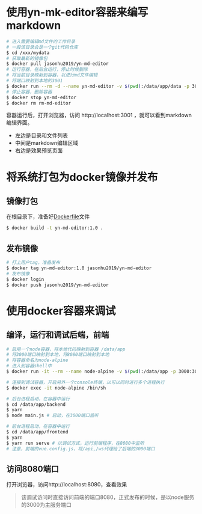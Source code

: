 # 使用yn-mk-editor容器来编写markdown

```sh
# 进入需要编辑md文件的工作目录
# 一般该目录会是一个git代码仓库
$ cd /xxx/mydata 
# 获取最新的镜像包
$ docker pull jasonhu2019/yn-md-editor
# 运行容器，在后台运行，停止时候删除
# 将当前目录映射到容器，以进行md文件编辑
# 将端口映射到本地的3001
$ docker run --rm -d --name yn-md-editor -v $(pwd):/data/app/data -p 3001:3000 jasonhu2019/yn-md-editor
# 停止容器，删除容器
$ docker stop yn-md-editor
$ docker rm rm-md-editor
```

容器运行后，打开浏览器，访问 http://localhost:3001 ，就可以看到markdown编辑界面。

- 左边是目录和文件列表
- 中间是markdown编辑区域
- 右边是效果预览页面

# 将系统打包为docker镜像并发布

## 镜像打包
在根目录下，准备好[Dockerfile](Dockerfile)文件

```sh
$ docker build -t yn-md-editor:1.0 .
```

## 发布镜像
```sh
# 打上用户tag，准备发布
$ docker tag yn-md-editor:1.0 jasonhu2019/yn-md-editor 
# 发布镜像
$ docker login
$ docker push jasonhu2019/yn-md-editor
```

# 使用docker容器来调试

## 编译，运行和调试后端，前端
```sh
# 启用一个node容器，将本地代码映射到容器 /data/app
# 将3000端口映射到本地，将8080端口映射到本地
# 将容器命名为node-alpine
# 进入到容器shell中
$ docker run -it --rm --name node-alpine -v $(pwd):/data/app -p 3000:3000 -p 8080:8080 node:alpine /bin/sh

# 连接到调试容器，开启另外一个console终端，以可以同时进行多个进程执行
$ docker exec -it node-alpine /bin/sh

# 后台进程启动，在容器中运行
$ cd /data/app/backend
$ yarn
$ node main.js # 启动，在3000端口监听

# 前台进程启动，在容器中运行
$ cd /data/app/frontend
$ yarn
$ yarn run serve # 以调试方式，运行前端程序，在8080中监听
# 注意，前端的vue.config.js，将/api,/ws代理给了后端的3000端口
```

## 访问8080端口

打开浏览器，访问http://localhost:8080，查看效果
> 该调试访问时直接访问前端的端口8080，正式发布的时候，是以node服务的3000为主服务端口

